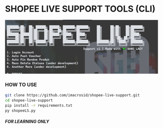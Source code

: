 # SHOPEE LIVE SUPPORT TOOLS (CLI)
![Local Image](image.jpg)
### HOW TO USE
```bash
git clone https://github.com/imacrosid/shopee-live-support.git
cd shopee-live-support
pip install -r requirements.txt
py shopeeLS.py
```
##### FOR LEARNING ONLY
